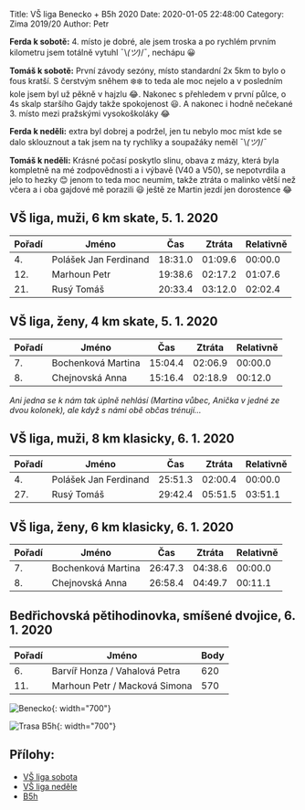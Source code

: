 Title: VŠ liga Benecko + B5h 2020
Date: 2020-01-05 22:48:00
Category: Zima 2019/20
Author: Petr

**Ferda k sobotě:** 4. místo je dobré, ale jsem troska a po rychlém prvním kilometru jsem totálně vytuhl ¯\\_(ツ)_/¯, nechápu 😀

**Tomáš k sobotě:** První závody sezóny, místo standardní 2x 5km to bylo o fous kratší. S čerstvým sněhem ❄️❄️ to teda ale moc nejelo a v posledním kole jsem byl už pěkně v hajzlu 😂. Nakonec s přehledem v první půlce, o 4s skalp staršího Gajdy takže spokojenost 😃. A nakonec i hodně nečekané 3. místo mezi pražskými vysokoškoláky 😂

**Ferda k neděli:** extra byl dobrej a podržel, jen tu nebylo moc míst kde se dalo sklouznout a tak jsem na ty rychlíky a soupažáky neměl ¯\\_(ツ)_/¯

**Tomáš k neděli:** Krásné počasí poskytlo slinu, obava z mázy, která byla kompletně na mé zodpovědnosti a i výbavě (V40 a V50), se nepotvrdila a jelo to hezky 😊 jenom to teda moc neumím, takže ztráta o malinko větší než včera a i oba gajdové mě porazili 😃 ještě ze Martin jezdí jen dorostence 😂

VŠ liga, muži, 6 km skate, 5. 1. 2020
-------------------------------------

| Pořadí | Jméno                 | Čas     | Ztráta  | Relativně |
|--------|-----------------------|---------|---------|-----------|
| 4.     | Polášek Jan Ferdinand | 18:31.0 | 01:09.6 | 00:00.0   |
| 12.    | Marhoun Petr          | 19:38.6 | 02:17.2 | 01:07.6   |
| 21.    | Rusý Tomáš            | 20:33.4 | 03:12.0 | 02:02.4   |

VŠ liga, ženy, 4 km skate, 5. 1. 2020
-------------------------------------

| Pořadí | Jméno              | Čas     | Ztráta  | Relativně |
|--------|--------------------|---------|---------|-----------|
| 7.     | Bochenková Martina | 15:04.4 | 02:06.9 | 00:00.0   |
| 8.     | Chejnovská Anna    | 15:16.4 | 02:18.9 | 00:12.0   |

*Ani jedna se k nám tak úplně nehlásí (Martina vůbec, Anička v jedné ze dvou kolonek), ale když s námi obě občas trénují...*

VŠ liga, muži, 8 km klasicky, 6. 1. 2020
----------------------------------------

| Pořadí | Jméno                 | Čas     | Ztráta  | Relativně |
|--------|-----------------------|---------|---------|-----------|
| 4.     | Polášek Jan Ferdinand | 25:51.3 | 02:00.4 | 00:00.0   |
| 27.    | Rusý Tomáš            | 29:42.4 | 05:51.5 | 03:51.1   |

VŠ liga, ženy, 6 km klasicky, 6. 1. 2020
----------------------------------------

| Pořadí | Jméno              | Čas     | Ztráta  | Relativně |
|--------|--------------------|---------|---------|-----------|
| 7.     | Bochenková Martina | 26:47.3 | 04:38.6 | 00:00.0   |
| 8.     | Chejnovská Anna    | 26:58.4 | 04:49.7 | 00:11.1   |

Bedřichovská pětihodinovka, smíšené dvojice, 6. 1. 2020
-------------------------------------------------------

| Pořadí | Jméno                         | Body |
|--------|-------------------------------|------|
| 6.     | Barvíř Honza / Vahalová Petra | 620  |
| 11.    | Marhoun Petr / Macková Simona | 570  |

![Benecko]({static}/static/zima-2019-20/benecko.jpeg){: width="700"}

![Trasa B5h]({static}/static/zima-2019-20/b5h.png){: width="700"}

Přílohy:
--------

- [VŠ liga sobota]({static}/static/zima-2019-20/benecko-vysledky-sobota-2020.pdf)
- [VŠ liga neděle]({static}/static/zima-2019-20/benecko-vysledky-nedele-2020.pdf)
- [B5h]({static}/static/zima-2019-20/vysledky-b5h-2020.pdf)
